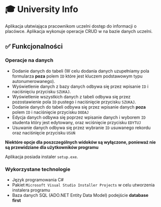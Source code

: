 # :mortar_board: University Info 
Aplikacja ułatwiająca pracownikom uczelni dostęp do informacji o placówce. Aplikacja wykonuje operacje CRUD w na bazie danych uczelni.

## :white_check_mark: Funkcjonalności

### Operacje na danych

- Dodanie danych do tabeli
(W celu dodania danych uzupełniamy pola formularza **poza** polem `ID` które jest kluczem podstawowym typu autonumerowanego).
- Wyświetlenie danych z bazy danych odbywa się przez wpisanie `ID` i naciśnięciu przycisku `SZUKAJ`.
- Wyświetlenie wszystkich danych z tabeli odbywa się przez pozostawienie pola `ID` pustego i naciśnięcie przycisku `SZUKAJ`.
- Dodanie danych do tabeli odbywa się przez wpisanie danych **poza** polem `ID` i naciśnięcie przycisku `DODAJ`
- Edycja danych odbywa się poprzez wpisanie danych i wyborem `ID` studenta który jest edytowany, oraz wciśnięcie przycisku `EDYTUJ`
- Usuwanie danych odbywa się przez wybranie `ID` usuwanego rekordu oraz naciśnięcie przycisku `USUŃ`

**Niektóre opcje dla poszczególnych widoków są wyłączone, ponieważ nie są przewidziane dla użytkowników programu**

Aplikacja posiada instaler `setup.exe`.

### Wykorzystane technologie

- Język programowania C#
- Pakiet `Microsoft Visual Studio Installer Projects` w celu utworzenia instalera programu
- Baza danych SQL (ADO.NET Entity Data Model) podejście **database first**

